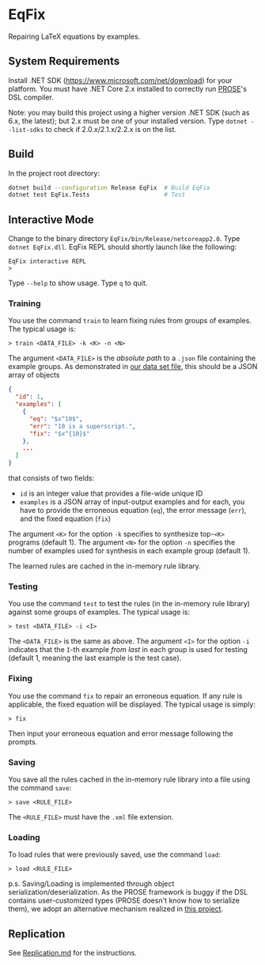 # EqFix

Repairing LaTeX equations by examples.

## System Requirements

Install .NET SDK (https://www.microsoft.com/net/download) for your platform.
You must have .NET Core 2.x installed to correctly run [PROSE](https://github.com/microsoft/prose)'s DSL compiler.

Note: you may build this project using a higher version .NET SDK (such as 6.x, the latest); but 2.x must be one of your installed version. Type `dotnet --list-sdks` to check if 2.0.x/2.1.x/2.2.x is on the list.

## Build

In the project root directory:

```bash
dotnet build --configuration Release EqFix  # Build EqFix
dotnet test EqFix.Tests                     # Test
```

## Interactive Mode

Change to the binary directory `EqFix/bin/Release/netcoreapp2.0`.
Type `dotnet EqFix.dll`.
EqFix REPL should shortly launch like the following:

```
EqFix interactive REPL
> 
```

Type `--help` to show usage. Type `q` to quit.

### Training

You use the command `train` to learn fixing rules from groups of examples.
The typical usage is:

```
> train <DATA_FILE> -k <K> -n <N>
```

The argument `<DATA_FILE>` is the *absolute path* to a `.json` file containing the example groups.
As demonstrated in [our data set file](Benchmarks/Full.json), this should be a JSON array of objects

```json
{
  "id": 1,
  "examples": [
    {
      "eq": "$x^10$",
      "err": "10 is a superscript.",
      "fix": "$x^{10}$"
    },
    ...
  ]
}
```

that consists of two fields:
- `id` is an integer value that provides a file-wide unique ID
- `examples` is a JSON array of input-output examples and for each, you have to provide the erroneous equation (`eq`), the error message (`err`), and the fixed equation (`fix`)

The argument `<K>` for the option `-k` specifies to synthesize top-`<K>` programs (default 1).
The argument `<N>` for the option `-n` specifies the number of examples used for synthesis in each example group (default 1).

The learned rules are cached in the in-memory rule library.

### Testing

You use the command `test` to test the rules (in the in-memory rule library) against some groups of examples.
The typical usage is:

```
> test <DATA_FILE> -i <I>
```

The `<DATA_FILE>` is the same as above.
The argument `<I>` for the option `-i` indicates that the `I`-th example *from last* in each group is used for testing (default 1, meaning the last example is the test case).

### Fixing

You use the command `fix` to repair an erroneous equation.
If any rule is applicable, the fixed equation will be displayed.
The typical usage is simply:

```
> fix
```

Then input your erroneous equation and error message following the prompts.

### Saving

You save all the rules cached in the in-memory rule library into a file using the command `save`:

```
> save <RULE_FILE>
```

The `<RULE_FILE>` must have the `.xml` file extension.

### Loading

To load rules that were previously saved, use the command `load`:

```
> load <RULE_FILE>
```

p.s. Saving/Loading is implemented through object serialization/deserialization. As the PROSE framework is buggy if the DSL contains user-customized types (PROSE doesn't know how to serialize them), we adopt an alternative mechanism realized in [this project](https://github.com/xurongchen/ASTSerialization).

## Replication

See [Replication.md](Replication.md) for the instructions.